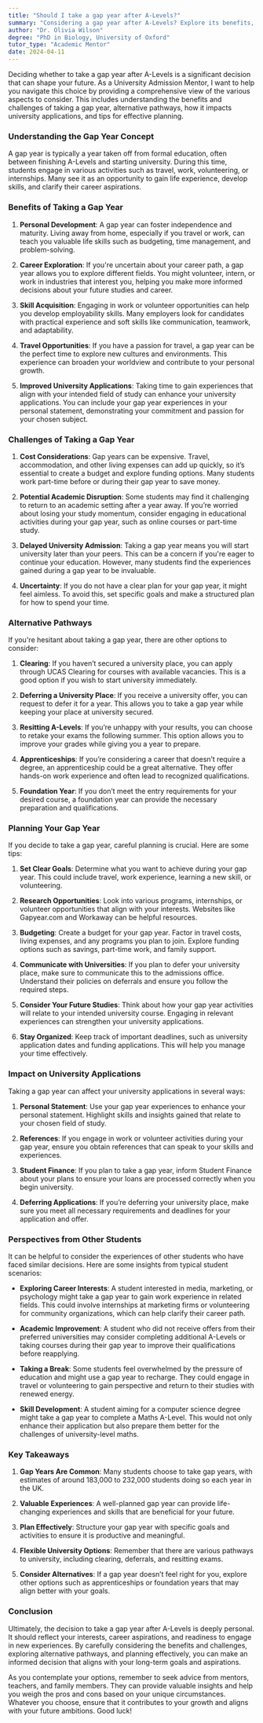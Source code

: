 ```yaml
---
title: "Should I take a gap year after A-Levels?"
summary: "Considering a gap year after A-Levels? Explore its benefits, challenges, and impact on university applications to make an informed decision."
author: "Dr. Olivia Wilson"
degree: "PhD in Biology, University of Oxford"
tutor_type: "Academic Mentor"
date: 2024-04-11
---
```


Deciding whether to take a gap year after A-Levels is a significant decision that can shape your future. As a University Admission Mentor, I want to help you navigate this choice by providing a comprehensive view of the various aspects to consider. This includes understanding the benefits and challenges of taking a gap year, alternative pathways, how it impacts university applications, and tips for effective planning.

### Understanding the Gap Year Concept

A gap year is typically a year taken off from formal education, often between finishing A-Levels and starting university. During this time, students engage in various activities such as travel, work, volunteering, or internships. Many see it as an opportunity to gain life experience, develop skills, and clarify their career aspirations.

### Benefits of Taking a Gap Year

1. **Personal Development**: A gap year can foster independence and maturity. Living away from home, especially if you travel or work, can teach you valuable life skills such as budgeting, time management, and problem-solving.

2. **Career Exploration**: If you're uncertain about your career path, a gap year allows you to explore different fields. You might volunteer, intern, or work in industries that interest you, helping you make more informed decisions about your future studies and career.

3. **Skill Acquisition**: Engaging in work or volunteer opportunities can help you develop employability skills. Many employers look for candidates with practical experience and soft skills like communication, teamwork, and adaptability.

4. **Travel Opportunities**: If you have a passion for travel, a gap year can be the perfect time to explore new cultures and environments. This experience can broaden your worldview and contribute to your personal growth.

5. **Improved University Applications**: Taking time to gain experiences that align with your intended field of study can enhance your university applications. You can include your gap year experiences in your personal statement, demonstrating your commitment and passion for your chosen subject.

### Challenges of Taking a Gap Year

1. **Cost Considerations**: Gap years can be expensive. Travel, accommodation, and other living expenses can add up quickly, so it’s essential to create a budget and explore funding options. Many students work part-time before or during their gap year to save money.

2. **Potential Academic Disruption**: Some students may find it challenging to return to an academic setting after a year away. If you’re worried about losing your study momentum, consider engaging in educational activities during your gap year, such as online courses or part-time study.

3. **Delayed University Admission**: Taking a gap year means you will start university later than your peers. This can be a concern if you're eager to continue your education. However, many students find the experiences gained during a gap year to be invaluable.

4. **Uncertainty**: If you do not have a clear plan for your gap year, it might feel aimless. To avoid this, set specific goals and make a structured plan for how to spend your time.

### Alternative Pathways

If you're hesitant about taking a gap year, there are other options to consider:

1. **Clearing**: If you haven’t secured a university place, you can apply through UCAS Clearing for courses with available vacancies. This is a good option if you wish to start university immediately.

2. **Deferring a University Place**: If you receive a university offer, you can request to defer it for a year. This allows you to take a gap year while keeping your place at university secured.

3. **Resitting A-Levels**: If you’re unhappy with your results, you can choose to retake your exams the following summer. This option allows you to improve your grades while giving you a year to prepare.

4. **Apprenticeships**: If you’re considering a career that doesn’t require a degree, an apprenticeship could be a great alternative. They offer hands-on work experience and often lead to recognized qualifications.

5. **Foundation Year**: If you don’t meet the entry requirements for your desired course, a foundation year can provide the necessary preparation and qualifications.

### Planning Your Gap Year

If you decide to take a gap year, careful planning is crucial. Here are some tips:

1. **Set Clear Goals**: Determine what you want to achieve during your gap year. This could include travel, work experience, learning a new skill, or volunteering.

2. **Research Opportunities**: Look into various programs, internships, or volunteer opportunities that align with your interests. Websites like Gapyear.com and Workaway can be helpful resources.

3. **Budgeting**: Create a budget for your gap year. Factor in travel costs, living expenses, and any programs you plan to join. Explore funding options such as savings, part-time work, and family support.

4. **Communicate with Universities**: If you plan to defer your university place, make sure to communicate this to the admissions office. Understand their policies on deferrals and ensure you follow the required steps.

5. **Consider Your Future Studies**: Think about how your gap year activities will relate to your intended university course. Engaging in relevant experiences can strengthen your university applications.

6. **Stay Organized**: Keep track of important deadlines, such as university application dates and funding applications. This will help you manage your time effectively.

### Impact on University Applications

Taking a gap year can affect your university applications in several ways:

1. **Personal Statement**: Use your gap year experiences to enhance your personal statement. Highlight skills and insights gained that relate to your chosen field of study.

2. **References**: If you engage in work or volunteer activities during your gap year, ensure you obtain references that can speak to your skills and experiences.

3. **Student Finance**: If you plan to take a gap year, inform Student Finance about your plans to ensure your loans are processed correctly when you begin university.

4. **Deferring Applications**: If you’re deferring your university place, make sure you meet all necessary requirements and deadlines for your application and offer.

### Perspectives from Other Students

It can be helpful to consider the experiences of other students who have faced similar decisions. Here are some insights from typical student scenarios:

- **Exploring Career Interests**: A student interested in media, marketing, or psychology might take a gap year to gain work experience in related fields. This could involve internships at marketing firms or volunteering for community organizations, which can help clarify their career path.

- **Academic Improvement**: A student who did not receive offers from their preferred universities may consider completing additional A-Levels or taking courses during their gap year to improve their qualifications before reapplying.

- **Taking a Break**: Some students feel overwhelmed by the pressure of education and might use a gap year to recharge. They could engage in travel or volunteering to gain perspective and return to their studies with renewed energy.

- **Skill Development**: A student aiming for a computer science degree might take a gap year to complete a Maths A-Level. This would not only enhance their application but also prepare them better for the challenges of university-level maths.

### Key Takeaways

1. **Gap Years Are Common**: Many students choose to take gap years, with estimates of around 183,000 to 232,000 students doing so each year in the UK.

2. **Valuable Experiences**: A well-planned gap year can provide life-changing experiences and skills that are beneficial for your future.

3. **Plan Effectively**: Structure your gap year with specific goals and activities to ensure it is productive and meaningful.

4. **Flexible University Options**: Remember that there are various pathways to university, including clearing, deferrals, and resitting exams.

5. **Consider Alternatives**: If a gap year doesn’t feel right for you, explore other options such as apprenticeships or foundation years that may align better with your goals.

### Conclusion

Ultimately, the decision to take a gap year after A-Levels is deeply personal. It should reflect your interests, career aspirations, and readiness to engage in new experiences. By carefully considering the benefits and challenges, exploring alternative pathways, and planning effectively, you can make an informed decision that aligns with your long-term goals and aspirations.

As you contemplate your options, remember to seek advice from mentors, teachers, and family members. They can provide valuable insights and help you weigh the pros and cons based on your unique circumstances. Whatever you choose, ensure that it contributes to your growth and aligns with your future ambitions. Good luck!
    